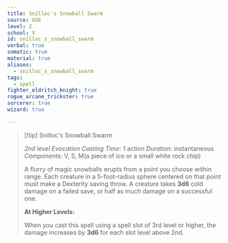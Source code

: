 ```yaml
---
title: Snilloc's Snowball Swarm
source: XGE
level: 2
school: V
id: snilloc_s_snowball_swarm
verbal: true
somatic: true
material: true
aliases:
  - snilloc_s_snowball_swarm
tags:
  - spell
fighter_eldritch_knight: true
rogue_arcane_trickster: true
sorcerer: true
wizard: true

---
```

>[!tip] Snilloc's Snowball Swarm
>
> *2nd level Evocation*
> *Casting Time:* 1 action
> *Duration:* instantaneous
> *Components:* V, S, M(a piece of ice or a small white rock chip)
>
>A flurry of magic snowballs erupts from a point you choose within range. Each creature in a 5-foot-radius sphere centered on that point must make a Dexterity saving throw. A creature takes **3d6** cold damage on a failed save, or half as much damage on a successful one.
>
>**At Higher Levels:**
>
>When you cast this spell using a spell slot of 3rd level or higher, the damage increases by **3d6** for each slot level above 2nd.
>

